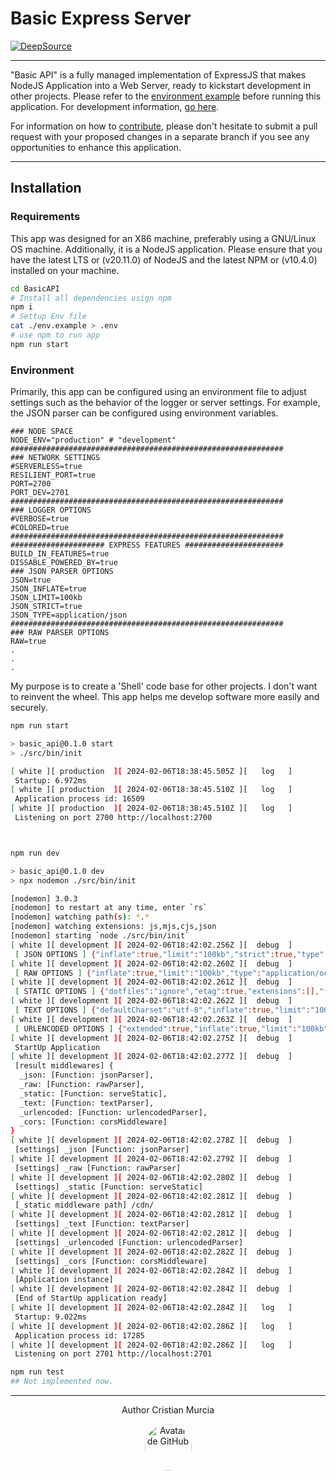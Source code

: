 # Basic Express Server

[![DeepSource](https://app.deepsource.com/gh/Cris-Mur/BasicAPI.svg/?label=active+issues&show_trend=true&token=zS-SGTUGprpijwyk0MQ_TA_G)](https://app.deepsource.com/gh/Cris-Mur/BasicAPI/)

---
"Basic API" is a fully managed implementation of ExpressJS that makes NodeJS Application into a  Web Server, ready to kickstart development in other projects. Please refer to the [environment example](./env.example) before running this application. For development information, [go here](./src/).

For information on how to [contribute](./CONTRIBUTE), please don't hesitate to submit a pull request with your proposed changes in a separate branch if you see any opportunities to enhance this application.

---
## Installation

### Requirements

This app was designed for an X86 machine, preferably using a GNU/Linux OS machine. Additionally, it is a NodeJS application. Please ensure that you have the latest LTS or (v20.11.0) of NodeJS and the latest NPM or (v10.4.0) installed on your machine.

```bash
cd BasicAPI
# Install all dependencies usign npm
npm i
# Settup Env file
cat ./env.example > .env
# use npm to run app
npm run start
```
### Environment
Primarily, this app can be configured using an environment file to adjust settings such as the behavior of the logger or server settings. For example, the JSON parser can be configured using environment variables.

```Env
### NODE SPACE
NODE_ENV="production" # "development"
#############################################################
### NETWORK SETTINGS
#SERVERLESS=true
RESILIENT_PORT=true
PORT=2700
PORT_DEV=2701
#############################################################
### LOGGER OPTIONS
#VERBOSE=true
#COLORED=true
#############################################################
##################### EXPRESS FEATURES ######################
BUILD_IN_FEATURES=true
DISSABLE_POWERED_BY=true
### JSON PARSER OPTIONS
JSON=true
JSON_INFLATE=true
JSON_LIMIT=100kb
JSON_STRICT=true
JSON_TYPE=application/json
#############################################################
### RAW PARSER OPTIONS
RAW=true
.
.
.
```

My purpose is to create a 'Shell' code base for other projects. I don't want to reinvent the wheel. This app helps me develop software more easily and securely.

```bash
npm run start

> basic_api@0.1.0 start
> ./src/bin/init

[ white ][ production  ][ 2024-02-06T18:38:45.505Z ][   log   ] 
 Startup: 6.972ms
[ white ][ production  ][ 2024-02-06T18:38:45.510Z ][   log   ] 
 Application process id: 16509
[ white ][ production  ][ 2024-02-06T18:38:45.510Z ][   log   ] 
 Listening on port 2700 http://localhost:2700



npm run dev

> basic_api@0.1.0 dev
> npx nodemon ./src/bin/init

[nodemon] 3.0.3
[nodemon] to restart at any time, enter `rs`
[nodemon] watching path(s): *.*
[nodemon] watching extensions: js,mjs,cjs,json
[nodemon] starting `node ./src/bin/init`
[ white ][ development ][ 2024-02-06T18:42:02.256Z ][  debug  ] 
 [ JSON OPTIONS ] {"inflate":true,"limit":"100kb","strict":true,"type":"application/json","reviver":null}
[ white ][ development ][ 2024-02-06T18:42:02.260Z ][  debug  ] 
 [ RAW OPTIONS ] {"inflate":true,"limit":"100kb","type":"application/octet-stream"}
[ white ][ development ][ 2024-02-06T18:42:02.261Z ][  debug  ] 
 [ STATIC OPTIONS ] {"dotfiles":"ignore","etag":true,"extensions":[],"fallthrough":true,"immutable":false,"index":"index.html","lastModified":true,"maxAge":0,"redirect":true}
[ white ][ development ][ 2024-02-06T18:42:02.262Z ][  debug  ] 
 [ TEXT OPTIONS ] {"defaultCharset":"utf-8","inflate":true,"limit":"100kb","type":"text/plain"}
[ white ][ development ][ 2024-02-06T18:42:02.263Z ][  debug  ] 
 [ URLENCODED OPTIONS ] {"extended":true,"inflate":true,"limit":"100kb","parameterLimit":100,"type":"application/x-www-form-urlencoded"}
[ white ][ development ][ 2024-02-06T18:42:02.275Z ][  debug  ] 
 StartUp Application
[ white ][ development ][ 2024-02-06T18:42:02.277Z ][  debug  ] 
 [result middlewares] {
  _json: [Function: jsonParser],
  _raw: [Function: rawParser],
  _static: [Function: serveStatic],
  _text: [Function: textParser],
  _urlencoded: [Function: urlencodedParser],
  _cors: [Function: corsMiddleware]
}
[ white ][ development ][ 2024-02-06T18:42:02.278Z ][  debug  ] 
 [settings] _json [Function: jsonParser]
[ white ][ development ][ 2024-02-06T18:42:02.279Z ][  debug  ] 
 [settings] _raw [Function: rawParser]
[ white ][ development ][ 2024-02-06T18:42:02.280Z ][  debug  ] 
 [settings] _static [Function: serveStatic]
[ white ][ development ][ 2024-02-06T18:42:02.281Z ][  debug  ] 
 [_static middleware path] /cdn/
[ white ][ development ][ 2024-02-06T18:42:02.281Z ][  debug  ] 
 [settings] _text [Function: textParser]
[ white ][ development ][ 2024-02-06T18:42:02.281Z ][  debug  ] 
 [settings] _urlencoded [Function: urlencodedParser]
[ white ][ development ][ 2024-02-06T18:42:02.282Z ][  debug  ] 
 [settings] _cors [Function: corsMiddleware]
[ white ][ development ][ 2024-02-06T18:42:02.284Z ][  debug  ] 
 [Application instance]
[ white ][ development ][ 2024-02-06T18:42:02.284Z ][  debug  ] 
 [End of StartUp application ready]
[ white ][ development ][ 2024-02-06T18:42:02.284Z ][   log   ] 
 Startup: 9.022ms
[ white ][ development ][ 2024-02-06T18:42:02.286Z ][   log   ] 
 Application process id: 17285
[ white ][ development ][ 2024-02-06T18:42:02.286Z ][   log   ] 
 Listening on port 2701 http://localhost:2701

npm run test
## Not implemented now.
```

---

<div align="center">
<p>Author <a src=https:github.com/cris-mur>Cristian Murcia</a></p>
<img src="https://avatars.githubusercontent.com/u/28773000" alt="Avatar de GitHub" style="border-radius: 50%;" width="75" height="75"/>
</div>

